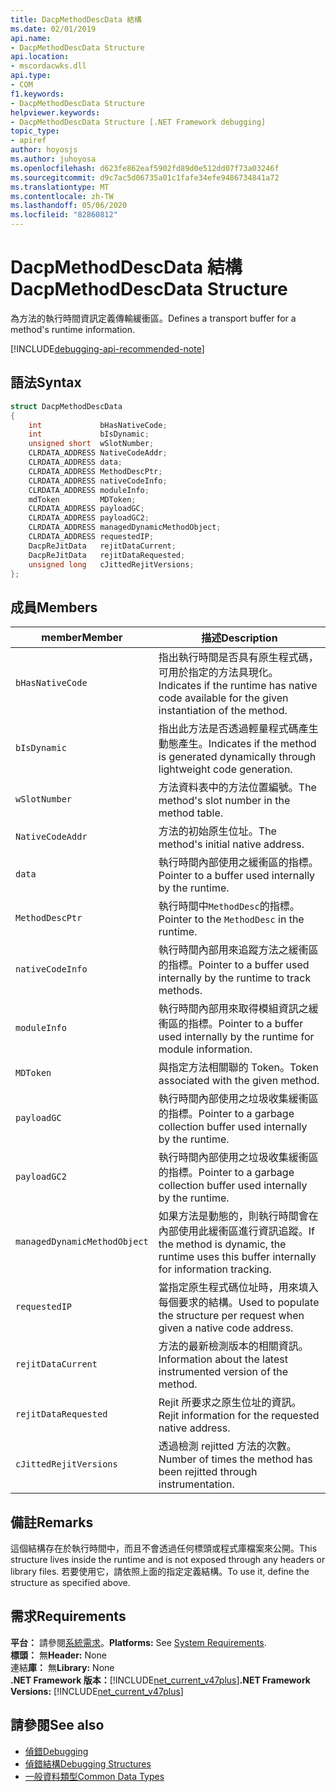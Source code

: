 ```yaml
---
title: DacpMethodDescData 結構
ms.date: 02/01/2019
api.name:
- DacpMethodDescData Structure
api.location:
- mscordacwks.dll
api.type:
- COM
f1.keywords:
- DacpMethodDescData Structure
helpviewer.keywords:
- DacpMethodDescData Structure [.NET Framework debugging]
topic_type:
- apiref
author: hoyosjs
ms.author: juhoyosa
ms.openlocfilehash: d623fe862eaf5902fd89d0e512dd07f73a03246f
ms.sourcegitcommit: d9c7ac5d06735a01c1fafe34efe9486734841a72
ms.translationtype: MT
ms.contentlocale: zh-TW
ms.lasthandoff: 05/06/2020
ms.locfileid: "82860812"
---
```

# <a name="dacpmethoddescdata-structure"></a><span data-ttu-id="30d8e-102">DacpMethodDescData 結構</span><span class="sxs-lookup"><span data-stu-id="30d8e-102">DacpMethodDescData Structure</span></span>

<span data-ttu-id="30d8e-103">為方法的執行時間資訊定義傳輸緩衝區。</span><span class="sxs-lookup"><span data-stu-id="30d8e-103">Defines a transport buffer for a method's runtime information.</span></span>

[!INCLUDE[debugging-api-recommended-note](../../../../includes/debugging-api-recommended-note.md)]

## <a name="syntax"></a><span data-ttu-id="30d8e-104">語法</span><span class="sxs-lookup"><span data-stu-id="30d8e-104">Syntax</span></span>

```cpp
struct DacpMethodDescData
{
    int             bHasNativeCode;
    int             bIsDynamic;
    unsigned short  wSlotNumber;
    CLRDATA_ADDRESS NativeCodeAddr;
    CLRDATA_ADDRESS data;
    CLRDATA_ADDRESS MethodDescPtr;
    CLRDATA_ADDRESS nativeCodeInfo;
    CLRDATA_ADDRESS moduleInfo;
    mdToken         MDToken;
    CLRDATA_ADDRESS payloadGC;
    CLRDATA_ADDRESS payloadGC2;
    CLRDATA_ADDRESS managedDynamicMethodObject;
    CLRDATA_ADDRESS requestedIP;
    DacpReJitData   rejitDataCurrent;
    DacpReJitData   rejitDataRequested;
    unsigned long   cJittedRejitVersions;
};
```

## <a name="members"></a><span data-ttu-id="30d8e-105">成員</span><span class="sxs-lookup"><span data-stu-id="30d8e-105">Members</span></span>

| <span data-ttu-id="30d8e-106">member</span><span class="sxs-lookup"><span data-stu-id="30d8e-106">Member</span></span>                       | <span data-ttu-id="30d8e-107">描述</span><span class="sxs-lookup"><span data-stu-id="30d8e-107">Description</span></span>                                                                                     |
| ---------------------------- | ----------------------------------------------------------------------------------------------- |
| `bHasNativeCode`             | <span data-ttu-id="30d8e-108">指出執行時間是否具有原生程式碼，可用於指定的方法具現化。</span><span class="sxs-lookup"><span data-stu-id="30d8e-108">Indicates if the runtime has native code available for the given instantiation of the method.</span></span> |
| `bIsDynamic`                 | <span data-ttu-id="30d8e-109">指出此方法是否透過輕量程式碼產生動態產生。</span><span class="sxs-lookup"><span data-stu-id="30d8e-109">Indicates if the method is generated dynamically through lightweight code generation.</span></span>           |
| `wSlotNumber`                | <span data-ttu-id="30d8e-110">方法資料表中的方法位置編號。</span><span class="sxs-lookup"><span data-stu-id="30d8e-110">The method's slot number in the method table.</span></span>                                                   |
| `NativeCodeAddr`             | <span data-ttu-id="30d8e-111">方法的初始原生位址。</span><span class="sxs-lookup"><span data-stu-id="30d8e-111">The method's initial native address.</span></span>                                                            |
| `data`                       | <span data-ttu-id="30d8e-112">執行時間內部使用之緩衝區的指標。</span><span class="sxs-lookup"><span data-stu-id="30d8e-112">Pointer to a buffer used internally by the runtime.</span></span>                                             |
| `MethodDescPtr`              | <span data-ttu-id="30d8e-113">執行時間中`MethodDesc`的指標。</span><span class="sxs-lookup"><span data-stu-id="30d8e-113">Pointer to the `MethodDesc` in the runtime.</span></span>                                                     |
| `nativeCodeInfo`             | <span data-ttu-id="30d8e-114">執行時間內部用來追蹤方法之緩衝區的指標。</span><span class="sxs-lookup"><span data-stu-id="30d8e-114">Pointer to a buffer used internally by the runtime to track methods.</span></span>                            |
| `moduleInfo`                 | <span data-ttu-id="30d8e-115">執行時間內部用來取得模組資訊之緩衝區的指標。</span><span class="sxs-lookup"><span data-stu-id="30d8e-115">Pointer to a buffer used internally by the runtime for module information.</span></span>                      |
| `MDToken`                    | <span data-ttu-id="30d8e-116">與指定方法相關聯的 Token。</span><span class="sxs-lookup"><span data-stu-id="30d8e-116">Token associated with the given method.</span></span>                                                         |
| `payloadGC`                  | <span data-ttu-id="30d8e-117">執行時間內部使用之垃圾收集緩衝區的指標。</span><span class="sxs-lookup"><span data-stu-id="30d8e-117">Pointer to a garbage collection buffer used internally by the runtime.</span></span>                          |
| `payloadGC2`                 | <span data-ttu-id="30d8e-118">執行時間內部使用之垃圾收集緩衝區的指標。</span><span class="sxs-lookup"><span data-stu-id="30d8e-118">Pointer to a garbage collection buffer used internally by the runtime.</span></span>                          |
| `managedDynamicMethodObject` | <span data-ttu-id="30d8e-119">如果方法是動態的，則執行時間會在內部使用此緩衝區進行資訊追蹤。</span><span class="sxs-lookup"><span data-stu-id="30d8e-119">If the method is dynamic, the runtime uses this buffer internally for information tracking.</span></span>     |
| `requestedIP`                | <span data-ttu-id="30d8e-120">當指定原生程式碼位址時，用來填入每個要求的結構。</span><span class="sxs-lookup"><span data-stu-id="30d8e-120">Used to populate the structure per request when given a native code address.</span></span>                    |
| `rejitDataCurrent`           | <span data-ttu-id="30d8e-121">方法的最新檢測版本的相關資訊。</span><span class="sxs-lookup"><span data-stu-id="30d8e-121">Information about the latest instrumented version of the method.</span></span>                                   |
| `rejitDataRequested`         | <span data-ttu-id="30d8e-122">Rejit 所要求之原生位址的資訊。</span><span class="sxs-lookup"><span data-stu-id="30d8e-122">Rejit information for the requested native address.</span></span>                                             |
| `cJittedRejitVersions`       | <span data-ttu-id="30d8e-123">透過檢測 rejitted 方法的次數。</span><span class="sxs-lookup"><span data-stu-id="30d8e-123">Number of times the method has been rejitted through instrumentation.</span></span>                           |

## <a name="remarks"></a><span data-ttu-id="30d8e-124">備註</span><span class="sxs-lookup"><span data-stu-id="30d8e-124">Remarks</span></span>

<span data-ttu-id="30d8e-125">這個結構存在於執行時間中，而且不會透過任何標頭或程式庫檔案來公開。</span><span class="sxs-lookup"><span data-stu-id="30d8e-125">This structure lives inside the runtime and is not exposed through any headers or library files.</span></span> <span data-ttu-id="30d8e-126">若要使用它，請依照上面的指定定義結構。</span><span class="sxs-lookup"><span data-stu-id="30d8e-126">To use it, define the structure as specified above.</span></span>

## <a name="requirements"></a><span data-ttu-id="30d8e-127">需求</span><span class="sxs-lookup"><span data-stu-id="30d8e-127">Requirements</span></span>
<span data-ttu-id="30d8e-128">**平台：** 請參閱[系統需求](../../get-started/system-requirements.md)。</span><span class="sxs-lookup"><span data-stu-id="30d8e-128">**Platforms:** See [System Requirements](../../get-started/system-requirements.md).</span></span>  
<span data-ttu-id="30d8e-129">**標頭：** 無</span><span class="sxs-lookup"><span data-stu-id="30d8e-129">**Header:** None</span></span>  
<span data-ttu-id="30d8e-130">連結**庫：** 無</span><span class="sxs-lookup"><span data-stu-id="30d8e-130">**Library:** None</span></span>  
<span data-ttu-id="30d8e-131">**.NET Framework 版本：**[!INCLUDE[net_current_v47plus](../../../../includes/net-current-v47plus.md)]</span><span class="sxs-lookup"><span data-stu-id="30d8e-131">**.NET Framework Versions:** [!INCLUDE[net_current_v47plus](../../../../includes/net-current-v47plus.md)]</span></span>  

## <a name="see-also"></a><span data-ttu-id="30d8e-132">請參閱</span><span class="sxs-lookup"><span data-stu-id="30d8e-132">See also</span></span>

- [<span data-ttu-id="30d8e-133">偵錯</span><span class="sxs-lookup"><span data-stu-id="30d8e-133">Debugging</span></span>](index.md)
- [<span data-ttu-id="30d8e-134">偵錯結構</span><span class="sxs-lookup"><span data-stu-id="30d8e-134">Debugging Structures</span></span>](debugging-structures.md)
- [<span data-ttu-id="30d8e-135">一般資料類型</span><span class="sxs-lookup"><span data-stu-id="30d8e-135">Common Data Types</span></span>](../common-data-types-unmanaged-api-reference.md)
